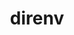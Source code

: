 ---
title: "direnv"
layout: cache
categories: [package, develop-2024-11-24]
meta: {"versions": ["2.35.0"], "compilers": ["apple-clang@=15.0.0", "gcc@=10.2.1"], "oss": ["centos7", "ventura"], "platforms": ["darwin", "linux"], "targets": ["aarch64", "x86_64_v3"], "stacks": ["developer-tools-darwin", "developer-tools-manylinux2014", "root"], "num_specs": 2, "num_specs_by_stack": {"root": 2, "developer-tools-darwin": 1, "developer-tools-manylinux2014": 1}}
spec_details: [{"hash": "l6hkkvx3rn47iov7oy2v3w3exmxmlcag", "compiler": "apple-clang@=15.0.0", "versions": ["2.35.0"], "os": "ventura", "platform": "darwin", "target": "aarch64", "variants": ["build_system=go"], "stacks": ["root", "developer-tools-darwin"], "size": "-", "tarball": "https://binaries.spack.io/develop-2024-11-24/build_cache/darwin-ventura-aarch64/apple-clang-15.0.0/direnv-2.35.0/darwin-ventura-aarch64-apple-clang-15.0.0-direnv-2.35.0-l6hkkvx3rn47iov7oy2v3w3exmxmlcag.spack"}, {"hash": "tyu5eq3gpmadxh3oy3fyuvr43f6y2p4l", "compiler": "gcc@=10.2.1", "versions": ["2.35.0"], "os": "centos7", "platform": "linux", "target": "x86_64_v3", "variants": ["build_system=go"], "stacks": ["developer-tools-manylinux2014", "root"], "size": "-", "tarball": "https://binaries.spack.io/develop-2024-11-24/build_cache/linux-centos7-x86_64_v3/gcc-10.2.1/direnv-2.35.0/linux-centos7-x86_64_v3-gcc-10.2.1-direnv-2.35.0-tyu5eq3gpmadxh3oy3fyuvr43f6y2p4l.spack"}]
---